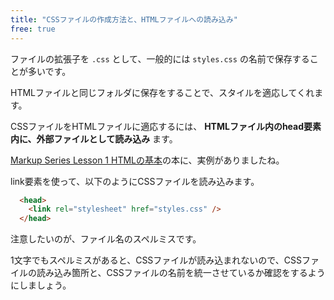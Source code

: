```yaml
---
title: "CSSファイルの作成方法と、HTMLファイルへの読み込み"
free: true
---
```


ファイルの拡張子を `.css` として、一般的には `styles.css` の名前で保存することが多いです。

HTMLファイルと同じフォルダに保存をすることで、スタイルを適応してくれます。

CSSファイルをHTMLファイルに適応するには、 **HTMLファイル内のhead要素内に、外部ファイルとして読み込み** ます。

[Markup Series Lesson 1 HTMLの基本](https://zenn.dev/arisa_dev/books/markup-lesson1)の本に、実例がありましたね。

link要素を使って、以下のようにCSSファイルを読み込みます。

```html
  <head>
    <link rel="stylesheet" href="styles.css" />
  </head>
```

注意したいのが、ファイル名のスペルミスです。

1文字でもスペルミスがあると、CSSファイルが読み込まれないので、CSSファイルの読み込み箇所と、CSSファイルの名前を統一させているか確認をするようにしましょう。